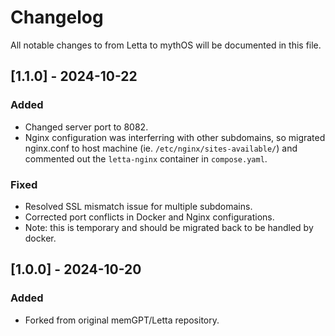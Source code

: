 # Changelog

All notable changes to from Letta to mythOS will be documented in this file.

## [1.1.0] - 2024-10-22
### Added
- Changed server port to 8082.
- Nginx configuration was interferring with other subdomains, so migrated nginx.conf to host machine (ie. `/etc/nginx/sites-available/`) and commented out the `letta-nginx` container in `compose.yaml`.

### Fixed
- Resolved SSL mismatch issue for multiple subdomains.
- Corrected port conflicts in Docker and Nginx configurations.
- Note: this is temporary and should be migrated back to be handled by docker.

## [1.0.0] - 2024-10-20
### Added
- Forked from original memGPT/Letta repository.
